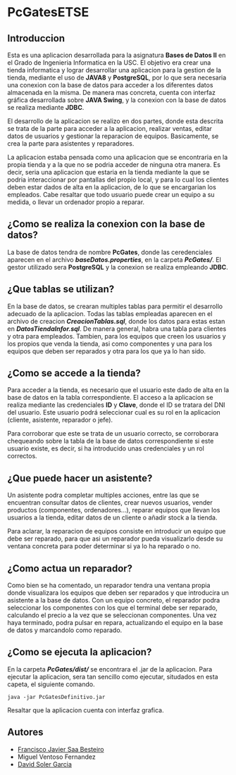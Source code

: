 # PcGatesETSE
## Introduccion
Esta es una aplicacion desarrollada para la asignatura **Bases de Datos II** en el Grado de Ingenieria Informatica en la USC. El objetivo era crear una tienda informatica y lograr desarrollar una aplicacion para la gestion de la tienda, mediante el uso de **JAVA8** y **PostgreSQL**, por lo que sera necesaria una conexion con la base de datos para acceder a los diferentes datos almacenada en la misma. De manera mas concreta, cuenta con interfaz gráfica desarrollada sobre **JAVA Swing**, y la conexion con la base de datos se realiza mediante **JDBC**.

El desarrollo de la aplicacion se realizo en dos partes, donde esta descrita se trata de la parte para acceder a la aplicacion, realizar ventas, editar datos de usuarios y gestionar la reparacion de equipos. Basicamente, se crea la parte para asistentes y reparadores.

La aplicacion estaba pensada como una aplicacion que se encontraria en la propia tienda y a la que no se podria acceder de ninguna otra manera. Es decir, seria una aplicacion que estaria en la tienda mediante la que se podria interaccionar por pantallas del propio local, y para lo cual los clientes deben estar dados de alta en la aplicacion, de lo que se encargarian los empleados. Cabe resaltar que todo usuario puede crear un equipo a su medida, o llevar un ordenador propio a reparar.

## ¿Como se realiza la conexion con la base de datos?
La base de datos tendra de nombre **PcGates**, donde las ceredenciales aparecen en el archivo _**baseDatos.properties**_, en la carpeta _**PcGates/**_. El gestor utilizado sera **PostgreSQL** y la conexion se realiza empleando **JDBC**.

## ¿Que tablas se utilizan?
En la base de datos, se crearan multiples tablas para permitir el desarrollo adecuado de la aplicacion. Todas las tablas empleadas aparecen en el archivo de creacion _**CreacionTablas.sql**_, donde los datos para estas estan en _**DatosTiendaInfor.sql**_. De manera general, habra una tabla para clientes y otra para empleados. Tambien, para los equipos que creen los usuarios y los propios que venda la tienda, asi como componentes y una para los equipos que deben ser reparados y otra para los que ya lo han sido.

## ¿Como se accede a la tienda?
Para acceder a la tienda, es necesario que el usuario este dado de alta en la base de datos en la tabla correspondiente. El acceso a la aplicacion se realiza mediante las credenciales **ID** y **Clave**, donde el ID se tratara del DNI del usuario. Este usuario podrá seleccionar cual es su rol en la aplicacion (cliente, asistente, reparador o jefe). 

Para corroborar que este se trata de un usuario correcto, se corroborara chequeando sobre la tabla de la base de datos correspondiente si este usuario existe, es decir, si ha introducido unas credenciales y un rol correctos.

## ¿Que puede hacer un asistente?
Un asistente podra completar multiples acciones, entre las que se encuentran consultar datos de clientes, crear nuevos usuarios, vender productos (componentes, ordenadores...), reparar equipos que llevan los usuarios a la tienda, editar datos de un cliente o añadir stock a la tienda.

Para aclarar, la reparacion de equipos consiste en introducir un equipo que debe ser reparado, para que asi un reparador pueda visualizarlo desde su ventana concreta para poder determinar si ya lo ha reparado o no.

## ¿Como actua un reparador?
Como bien se ha comentado, un reparador tendra una ventana propia donde visualizara los equipos que deben ser reparados y que introducira un asistente a la base de datos. Con un equipo concreto, el reparador podra seleccionar los componentes con los que el terminal debe ser reparado, calculando el precio a la vez que se seleccionan componentes. Una vez haya terminado, podra pulsar en repara, actualizando el equipo en la base de datos y marcandolo como reparado.

## ¿Como se ejecuta la aplicacion?
En la carpeta _**PcGates/dist/**_ se encontrara el .jar de la aplicacion. Para ejecutar la aplicacion, sera tan sencillo como ejecutar, situdados en esta capeta, el siguiente comando.
```
java -jar PcGatesDefinitivo.jar
```
Resaltar que la aplicacion cuenta con interfaz grafica.

## Autores
* [Francisco Javier Saa Besteiro](https://github.com/franjsb1903)
* Miguel Ventoso Fernandez
* [David Soler Garcia](https://github.com/SDABIS)
